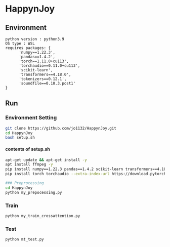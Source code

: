 # HappynJoy
## Environment
```
python version : python3.9
OS type : WSL
requires packages: {
      'numpy==1.22.3',
      'pandas==1.4.2',
      'torch==1.11.0+cu113',
      'torchaudio==0.11.0+cu113',
      'scikit-learn',
      'transformers==4.18.0',
      'tokenizers==0.12.1',
      'soundfile==0.10.3.post1'
}
```
## Run
### Environment Setting
```bash
git clone https://github.com/jo1132/HappynJoy.git
cd HappynJoy
bash setup.sh
```
#### contents of setup.sh
```bash
apt-get update && apt-get install -y
apt install ffmpeg -y
pip install numpy==1.22.3 pandas==1.4.2 scikit-learn transformers==4.18.0 tokenizers==0.12.1 soundfile==0.10.3.post1
pip install torch torchaudio --extra-index-url https://download.pytorch.org/whl/cu113

### Preprocessing
cd HappynJoy
python my_prepocessing.py
```

### Train
```bash
python my_train_crossattention.py
```
### Test
```bash
python mt_test.py

```